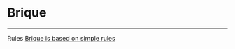 # Brique

___
Rules
[Brique is based on simple rules](https://github.com/MarcoAlbertoGrimaldi/BriqueGUI/edit/master/Rules.pdf)
